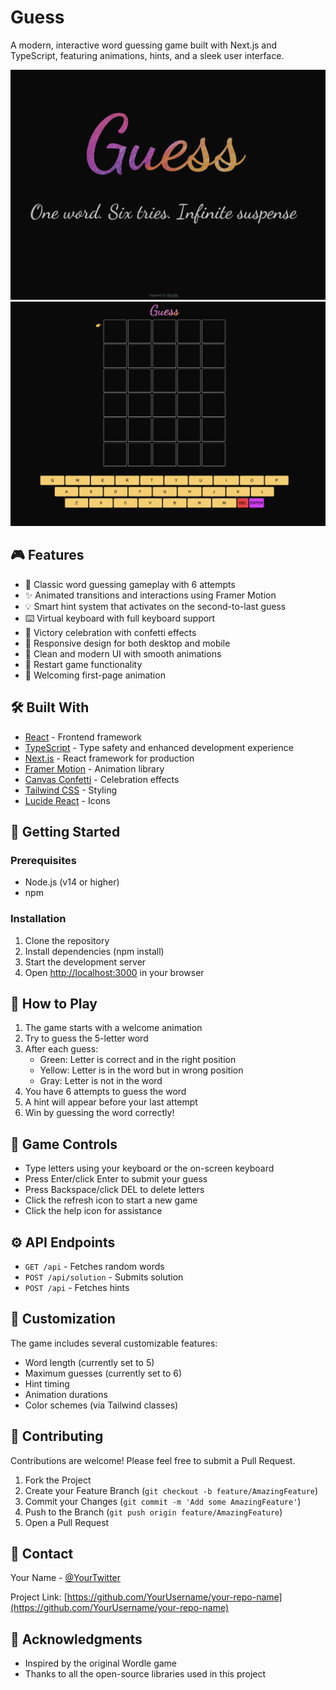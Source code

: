 # Guess

A modern, interactive word guessing game built with Next.js and TypeScript, featuring animations, hints, and a sleek user interface.

![Game Preview](./public/home.png)
![In-game Screenshot](./public/game.png)



## 🎮 Features

- 🎯 Classic word guessing gameplay with 6 attempts
- ✨ Animated transitions and interactions using Framer Motion
- 💡 Smart hint system that activates on the second-to-last guess
- ⌨️ Virtual keyboard with full keyboard support
- 🎊 Victory celebration with confetti effects
- 📱 Responsive design for both desktop and mobile
- 🎨 Clean and modern UI with smooth animations
- 🔄 Restart game functionality
- 👋 Welcoming first-page animation

## 🛠️ Built With

- [React](https://reactjs.org/) - Frontend framework
- [TypeScript](https://www.typescriptlang.org/) - Type safety and enhanced development experience
- [Next.js](https://nextjs.org/) - React framework for production
- [Framer Motion](https://www.framer.com/motion/) - Animation library
- [Canvas Confetti](https://www.npmjs.com/package/canvas-confetti) - Celebration effects
- [Tailwind CSS](https://tailwindcss.com/) - Styling
- [Lucide React](https://lucide.dev/) - Icons

## 🚀 Getting Started

### Prerequisites

- Node.js (v14 or higher)
- npm

### Installation

1. Clone the repository
2. Install dependencies (npm install)
3. Start the development server
4. Open [http://localhost:3000](http://localhost:3000) in your browser

## 🎯 How to Play

1. The game starts with a welcome animation
2. Try to guess the 5-letter word
3. After each guess:
    - Green: Letter is correct and in the right position
    - Yellow: Letter is in the word but in wrong position
    - Gray: Letter is not in the word
4. You have 6 attempts to guess the word
5. A hint will appear before your last attempt
6. Win by guessing the word correctly!

## 🔧 Game Controls

- Type letters using your keyboard or the on-screen keyboard
- Press Enter/click Enter to submit your guess
- Press Backspace/click DEL to delete letters
- Click the refresh icon to start a new game
- Click the help icon for assistance

## ⚙️ API Endpoints

- `GET /api` - Fetches random words
- `POST /api/solution` - Submits solution 
- `POST /api` - Fetches hints

## 🎨 Customization

The game includes several customizable features:
- Word length (currently set to 5)
- Maximum guesses (currently set to 6)
- Hint timing
- Animation durations
- Color schemes (via Tailwind classes)

## 🤝 Contributing

Contributions are welcome! Please feel free to submit a Pull Request.

1. Fork the Project
2. Create your Feature Branch (`git checkout -b feature/AmazingFeature`)
3. Commit your Changes (`git commit -m 'Add some AmazingFeature'`)
4. Push to the Branch (`git push origin feature/AmazingFeature`)
5. Open a Pull Request

## 📧 Contact

Your Name - [@YourTwitter](https://twitter.com/YourTwitter)

Project Link: [https://github.com/YourUsername/your-repo-name](https://github.com/YourUsername/your-repo-name)

## 🙏 Acknowledgments

- Inspired by the original Wordle game
- Thanks to all the open-source libraries used in this project
